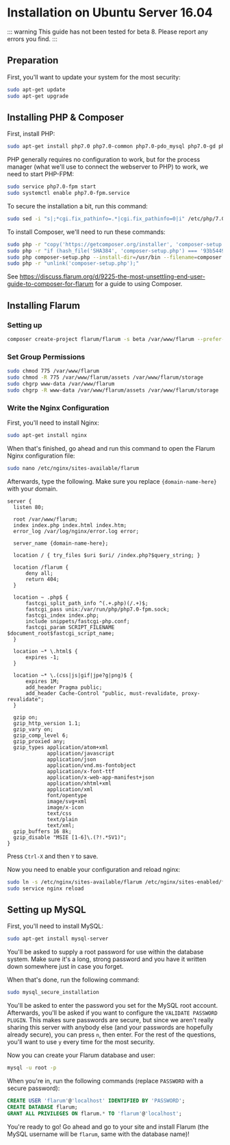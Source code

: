 # Installation on Ubuntu Server 16.04

::: warning
This guide has not been tested for beta 8. Please report any errors you find.
:::

## Preparation

First, you'll want to update your system for the most security:

```bash
sudo apt-get update
sudo apt-get upgrade
```

## Installing PHP & Composer

First, install PHP:
```bash
sudo apt-get install php7.0 php7.0-common php7.0-pdo_mysql php7.0-gd php7.0-dom php7.0-mbstring php7.0-json php7.0-fileinfo php7.0-openssl php7.0-tokenizer php7.0-fpm
```
PHP generally requires no configuration to work, but for the process manager (what we'll use to connect the webserver to PHP) to work, we need to start PHP-FPM:
```bash
sudo service php7.0-fpm start
sudo systemctl enable php7.0-fpm.service
```
To secure the installation a bit, run this command:
```bash
sudo sed -i "s|;*cgi.fix_pathinfo=.*|cgi.fix_pathinfo=0|i" /etc/php/7.0/fpm/php.ini
```
To install Composer, we'll need to run these commands:
```bash
sudo php -r "copy('https://getcomposer.org/installer', 'composer-setup.php');"
sudo php -r "if (hash_file('SHA384', 'composer-setup.php') === '93b54496392c062774670ac18b134c3b3a95e5a5e5c8f1a9f115f203b75bf9a129d5daa8ba6a13e2cc8a1da0806388a8') { echo 'Installer verified'; } else { echo 'Installer corrupt'; unlink('composer-setup.php'); } echo PHP_EOL;"
sudo php composer-setup.php --install-dir=/usr/bin --filename=composer
sudo php -r "unlink('composer-setup.php');"
```

See https://discuss.flarum.org/d/9225-the-most-unsettling-end-user-guide-to-composer-for-flarum for a guide to using Composer.

## Installing Flarum

### Setting up 

```bash
composer create-project flarum/flarum -s beta /var/www/flarum --prefer-dist --no-dev
```

### Set Group Permissions

```bash
sudo chmod 775 /var/www/flarum
sudo chmod -R 775 /var/www/flarum/assets /var/www/flarum/storage
sudo chgrp www-data /var/www/flarum
sudo chgrp -R www-data /var/www/flarum/assets /var/www/flarum/storage
```

### Write the Nginx Configuration

First, you'll need to install Nginx:
```bash
sudo apt-get install nginx
```
When that's finished, go ahead and run this command to open the Flarum Nginx configuration file:
```bash
sudo nano /etc/nginx/sites-available/flarum
```

Afterwards, type the following. Make sure you replace `{domain-name-here}` with your domain.

```nginx
server {
  listen 80;
 
  root /var/www/flarum;
  index index.php index.html index.htm;
  error_log /var/log/nginx/error.log error;
  
  server_name {domain-name-here};
  
  location / { try_files $uri $uri/ /index.php?$query_string; }
  
  location /flarum {
      deny all;
      return 404;
  }
  
  location ~ .php$ {
      fastcgi_split_path_info ^(.+.php)(/.+)$;
      fastcgi_pass unix:/var/run/php/php7.0-fpm.sock;
      fastcgi_index index.php;
      include snippets/fastcgi-php.conf;
      fastcgi_param SCRIPT_FILENAME $document_root$fastcgi_script_name;
  }
  
  location ~* \.html$ {
      expires -1;
  }
  
  location ~* \.(css|js|gif|jpe?g|png)$ {
      expires 1M;
      add_header Pragma public;
      add_header Cache-Control "public, must-revalidate, proxy-revalidate";
  }
  
  gzip on;
  gzip_http_version 1.1;
  gzip_vary on;
  gzip_comp_level 6;
  gzip_proxied any;
  gzip_types application/atom+xml
             application/javascript
             application/json
             application/vnd.ms-fontobject
             application/x-font-ttf
             application/x-web-app-manifest+json
             application/xhtml+xml
             application/xml
             font/opentype
             image/svg+xml
             image/x-icon
             text/css
             text/plain
             text/xml;
  gzip_buffers 16 8k;
  gzip_disable "MSIE [1-6]\.(?!.*SV1)";
}
```

Press `Ctrl-X` and then `Y` to save.

Now you need to enable your configuration and reload nginx:
```bash
sudo ln -s /etc/nginx/sites-available/flarum /etc/nginx/sites-enabled/flarum
sudo service nginx reload
```


## Setting up MySQL

First, you'll need to install MySQL:
```bash
sudo apt-get install mysql-server
```

You'll be asked to supply a root password for use within the database system. Make sure it's a long, strong password and you have it written down somewhere just in case you forget.

When that's done, run the following command:
```bash
sudo mysql_secure_installation
```
You'll be asked to enter the password you set for the MySQL root account. Afterwards, you'll be asked if you want to configure the `VALIDATE PASSWORD PLUGIN`. This makes sure passwords are secure, but since we aren't really sharing this server with anybody else (and your passwords are hopefully already secure), you can press `n`, then enter. For the rest of the questions, you'll want to use `y` every time for the most security.

Now you can create your Flarum database and user:
```bash
mysql -u root -p
```
When you're in, run the following commands (replace `PASSWORD` with a secure password):
```sql
CREATE USER 'flarum'@'localhost' IDENTIFIED BY 'PASSWORD';
CREATE DATABASE flarum;
GRANT ALL PRIVILEGES ON flarum.* TO 'flarum'@'localhost';
```
You're ready to go! Go ahead and go to your site and install Flarum (the MySQL username will be `flarum`, same with the database name)!
